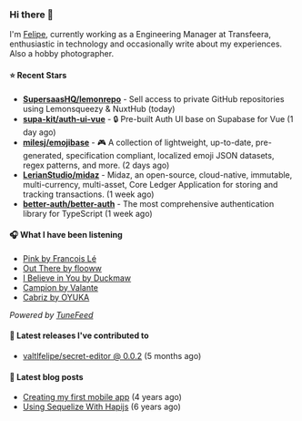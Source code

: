 ### Hi there 👋

I'm [Felipe](https://felipevm.com), currently working as a Engineering Manager at Transfeera, enthusiastic in technology and occasionally write about my experiences. Also a hobby photographer.

#### ⭐ Recent Stars
- **[SupersaasHQ/lemonrepo](https://github.com/SupersaasHQ/lemonrepo)** - Sell access to private GitHub repositories using Lemonsqueezy &amp; NuxtHub (today)
- **[supa-kit/auth-ui-vue](https://github.com/supa-kit/auth-ui-vue)** - 🔒 Pre-built Auth UI base on Supabase for Vue (1 day ago)
- **[milesj/emojibase](https://github.com/milesj/emojibase)** - 🎮 A collection of lightweight, up-to-date, pre-generated, specification compliant, localized emoji JSON datasets, regex patterns, and more. (2 days ago)
- **[LerianStudio/midaz](https://github.com/LerianStudio/midaz)** - Midaz, an open-source, cloud-native, immutable, multi-currency, multi-asset, Core Ledger Application for storing and tracking transactions.  (1 week ago)
- **[better-auth/better-auth](https://github.com/better-auth/better-auth)** - The most comprehensive authentication library for TypeScript (1 week ago)

#### 🎧 What I have been listening
- [Pink by Francois Lé](https://open.spotify.com/track/5hAAIFnYe7uZRQBqodvNLe)
- [Out There by flooww](https://open.spotify.com/track/1451qMk0vSvxFbR0WZ6mPk)
- [I Believe in You by Duckmaw](https://open.spotify.com/track/4BV9srmcvMsuGglNB4B2pY)
- [Campion by Valante](https://open.spotify.com/track/5gIlVzuuMjv95PSZ9lnXTi)
- [Cabriz by OYUKA](https://open.spotify.com/track/3oJnQIAYfgRKfocVucvwkf)

_Powered by [TuneFeed](https://tunefeed.app?ref=valtlfelipe-gh-profile)_ 

#### 🚀 Latest releases I've contributed to


- [valtlfelipe/secret-editor @ 0.0.2](https://github.com/valtlfelipe/secret-editor/releases/tag/0.0.2) (5 months ago)

#### 📄 Latest blog posts
- [Creating my first mobile app](https://felipevm.com/posts/creating-my-first-mobile-app/) (4 years ago)
- [Using Sequelize With Hapijs](https://felipevm.com/posts/using-sequelize-with-hapijs/) (6 years ago)
